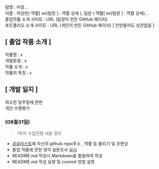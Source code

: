 팀명 : 미정...   
이름 : 허성빈( 역활[ ex)팀장 ] : 역활 상세  ), 팀원 ( 역활[ ex)팀원 ] : 역활 상세)...   
졸업작품 소개 사이트 : URL (팀장이 만든 GitHub 페이지)   
포트폴리오 소개 사이트 : URL (개인이 만든 GitHub 페이지) [ 안만들어도 상관없음 ]    

## [ 졸업 작품 소개 ]   
작품명 : x   
개발환경  : x    
작품 소개  : x   
작품의 특징  : x   

## [ 개발 일지 ]   
최소한 일주일에 한번   
개인 수행평가   
### (08월31일)   
> 1주차 수업진행 내용 정리
- [공유리스트](https://bit.ly/3AupOKk)에 자신의 github repo주소 , 역활 등 올리기 및 조편성 
- 졸업 작품에 관한 생각 설문조사 [실시](https://docs.google.com/forms/d/e/1FAIpQLSfGDeNXpHiORS5-yfNuk5ZC9uGqSlD8vCRrlB9KgsstDqCtag/viewform)  
- README.md 작성시 Markdown을 활용하여 작성
- README.md 작성 요령 및 commit 방법 설명
